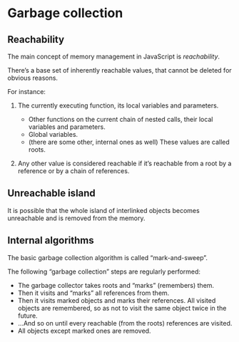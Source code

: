 # Garbage collection

## Reachability

The main concept of memory management in JavaScript is *reachability*.

There’s a base set of inherently reachable values, that cannot be deleted for obvious reasons.

For instance:

1. The currently executing function, its local variables and parameters.
   - Other functions on the current chain of nested calls, their local variables and parameters.
   - Global variables.
   - (there are some other, internal ones as well)
   These values are called roots.

2. Any other value is considered reachable if it’s reachable from a root by a reference or by a chain of references.

## Unreachable island

It is possible that the whole island of interlinked objects becomes unreachable and is removed from the memory.

## Internal algorithms

The basic garbage collection algorithm is called “mark-and-sweep”.

The following “garbage collection” steps are regularly performed:

- The garbage collector takes roots and “marks” (remembers) them.
- Then it visits and “marks” all references from them.
- Then it visits marked objects and marks their references. All visited objects are remembered, so as not to visit the same object twice in the future.
- …And so on until every reachable (from the roots) references are visited.
- All objects except marked ones are removed.
